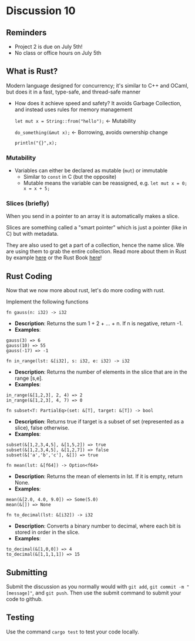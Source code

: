 # Discussion 10

## Reminders
* Project 2 is due on July 5th!
* No class or office hours on July 5th

## What is Rust? 

Modern language designed for concurrency; it's similar to C++ and OCaml, but does it in a fast, type-safe, and thread-safe manner
* How does it achieve speed and safety? It avoids Garbage Collection, and instead uses rules for memory management 

	`let mut x = String::from("hello");` &lt;- Mutability

	`do_something(&mut x);` &lt;- Borrowing, avoids ownership change

	`println("{}",x);`

### Mutability

* Variables can either be declared as mutable (`mut`) or immutable
    * Similar to `const` in C (but the opposite)
    * Mutable means the variable can be reassigned, e.g. `let mut x = 0; x = x + 5;`

### Slices (briefly)
When you send in a pointer to an array it is automatically makes a slice. 

Slices are something called a "smart pointer" which is just a pointer (like in C) but with metadata.

They are also used to get a part of a collection, hence the name slice. We are using them to grab the entire collection. Read more about them in Rust by example [here](https://doc.rust-lang.org/rust-by-example/primitives/array.html) or the Rust Book [here](https://doc.rust-lang.org/book/ch04-03-slices.html)!

## Rust Coding
Now that we now more about rust, let's do more coding with rust.

Implement the following functions

`fn gauss(n: i32) -> i32`
* **Description**: Returns the sum 1 + 2 + ... + n.  If n is negative, return -1.
* **Examples**:
```
gauss(3) => 6
gauss(10) => 55
gauss(-17) => -1
```

`fn in_range(lst: &[i32], s: i32, e: i32) -> i32`
* **Description**: Returns the number of elements in the slice that are in the range [s,e].
* **Examples**:
```
in_range(&[1,2,3], 2, 4) => 2
in_range(&[1,2,3], 4, 7) => 0
```

`fn subset<T: PartialEq>(set: &[T], target: &[T]) -> bool`
* **Description**: Returns true if target is a subset of set (represented as a slice), false otherwise.
* **Examples**:
```
subset(&[1,2,3,4,5], &[1,5,2]) => true
subset(&[1,2,3,4,5], &[1,2,7]) => false
subset(&['a','b','c'], &[]) => true
```

`fn mean(lst: &[f64]) -> Option<f64>`
* **Description**: Returns the mean of elements in lst. If it is empty, return None.
* **Examples**:
```
mean(&[2.0, 4.0, 9.0]) => Some(5.0)
mean(&[]) => None
```

`fn to_decimal(lst: &[i32]) -> i32`
* **Description**: Converts a binary number to decimal, where each bit is stored in order in the slice.
* **Examples**:
```
to_decimal(&[1,0,0]) => 4
to_decimal(&[1,1,1,1]) => 15
```

<!-- `fn factorize(n: u32) -> Vec<u32>`
* **Description**: Decomposes an integer into its prime factors and returns them in a vector.  You can assume factorize will never be passed anything less than 2.
* **Examples**:
```
factorize(5) => [5]
factorize(12) => [2,2,3]
```

`fn rotate(lst: &[i32]) -> Vec<i32>`
* **Description**: Takes all of the elements of the given slice and creates a new vector.  The new vector takes all the elements of the original and rotates them, so the first becomes the last, the second becomes first, and so on.
* **Examples**:
```
rotate(&[1,2,3,4]) => [2,3,4,1]
rotate(&[6,7,8,5]) => [7,8,5,6]
```

`fn substr(s: &String, target: &str) -> bool`
* **Description**: Returns true if target is a subtring of s, false otherwise.  You should not use the contains function of the string library in your implementation.
* **Examples**:
```
substr(&"rustacean".to_string(), &"ace") => true
substr(&"rustacean".to_string(), &"rcn") => false
substr(&"rustacean".to_string(), &"") => true
``` -->
## Submitting
Submit the discussion as you normally would with `git add`, `git commit -m "[message]"`, and `git push`. Then use the submit command to submit your code to github. 

## Testing
Use the command `cargo test` to test your code locally.
